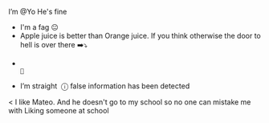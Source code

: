 I’m @Yo He's fine
- I'm a fag 😐
- Apple juice is better than Orange juice. If you think otherwise the door to hell is over there ➡️⤵️
-                                                                                                  🚪
- I’m straight
︎︎
︎︎ⓘ false information has been detected

< I like Mateo. And he doesn't go to my school so no one can mistake me with Liking someone at school

